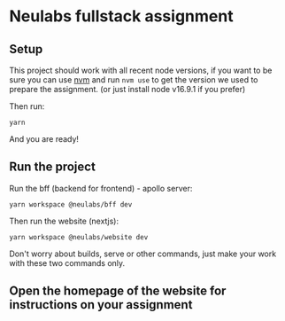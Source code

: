 # Neulabs fullstack assignment

## Setup

This project should work with all recent node versions, if you want to be sure you can use [nvm](https://github.com/nvm-sh/nvm) and run `nvm use` to get the version we used to prepare the assignment. (or just install node v16.9.1 if you prefer)

Then run:

```
yarn
```

And you are ready!

## Run the project

Run the bff (backend for frontend) - apollo server:

```
yarn workspace @neulabs/bff dev
```

Then run the website (nextjs):

```
yarn workspace @neulabs/website dev
```

Don't worry about builds, serve or other commands, just make your work with these two commands only.

## Open the homepage of the website for instructions on your assignment
